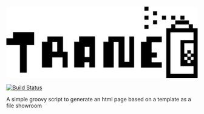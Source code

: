 ![trane logo](https://raw.githubusercontent.com/mgdelacroix/trane/master/logo-trane.png)

[![Build Status](https://travis-ci.org/mgdelacroix/trane.svg)](https://travis-ci.org/mgdelacroix/trane)

A simple groovy script to generate an html page based on a template as a file showroom

